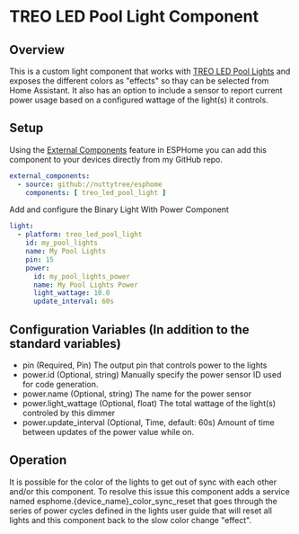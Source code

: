# TREO LED Pool Light Component
## Overview
This is a custom light component that works with [TREO LED Pool Lights](https://www.srsmith.com/en-us/products/pool-lighting/treo-led-pool-light/) and exposes the different colors as "effects" so thay can be selected from Home Assistant. It also has an option to include a sensor to report current power usage based on a configured wattage of the light(s) it controls.


## Setup
Using the [External Components](https://esphome.io/components/external_components.html) feature in ESPHome you can add this component to your devices directly from my GitHub repo.
```yaml
external_components:
  - source: github://nuttytree/esphome
    components: [ treo_led_pool_light ]
```

Add and configure the Binary Light With Power Component
```yaml
light:
  - platform: treo_led_pool_light
    id: my_pool_lights
    name: My Pool Lights
    pin: 15
    power:
      id: my_pool_lights_power
      name: My Pool Lights Power
      light_wattage: 10.0
      update_interval: 60s
```

## Configuration Variables (In addition to the standard variables)
* pin (Required, Pin) The output pin that controls power to the lights
* power.id (Optional, string) Manually specify the power sensor ID used for code generation.
* power.name (Optional, string) The name for the power sensor
* power.light_wattage (Optional, float) The total wattage of the light(s) controled by this dimmer
* power.update_interval (Optional, Time, default: 60s) Amount of time between updates of the power value while on.

## Operation
It is possible for the color of the lights to get out of sync with each other and/or this component. To resolve this issue this component adds a service named esphome.{device_name}_color_sync_reset that goes through the series of power cycles defined in the lights user guide that will reset all lights and this component back to the slow color change "effect".
